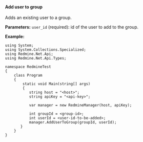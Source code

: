 #### Add user to group

Adds an existing user to a group.

**Parameters:**
`user_id` (required): id of the user to add to the group.

**Example:**

    using System;
    using System.Collections.Specialized;
    using Redmine.Net.Api;
    using Redmine.Net.Api.Types;

    namespace RedmineTest
    {
        class Program
        {
            static void Main(string[] args)
            {
               string host = "<host>";
               string apiKey = "<api-key>";

               var manager = new RedmineManager(host, apiKey);

               int groupId = <group-id>;
               int userId = <user-id-to-be-added>;
               manager.AddUserToGroup(groupId, userId);
           }
        }
    }